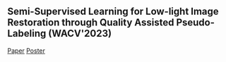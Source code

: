## Semi-Supervised Learning for Low-light Image Restoration through Quality Assisted Pseudo-Labeling (WACV'2023)

[Paper](https://openaccess.thecvf.com/content/WACV2023/papers/Malik_Semi-Supervised_Learning_for_Low-Light_Image_Restoration_Through_Quality_Assisted_Pseudo-Labeling_WACV_2023_paper.pdf)       [Poster](https://drive.google.com/file/d/1g4kNQgEk1LA4C_RE26xm63a0hLpTrp1A/view?usp=sharing)
